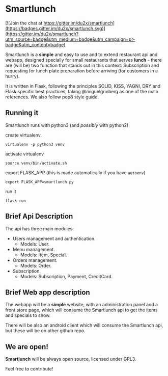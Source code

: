 Smartlunch
========

[![Join the chat at https://gitter.im/du2x/smartlunch](https://badges.gitter.im/du2x/smartlunch.svg)](https://gitter.im/du2x/smartlunch?utm_source=badge&utm_medium=badge&utm_campaign=pr-badge&utm_content=badge)

Smartlunch is a **simple** and easy to use and to extend restaurant api and webapp, designed specially for small restaurants that serves **lunch** - there are (will be) two function that stands out in this context: Subscription and requesting for lunch plate preparation before arriving (for customers in a hurry).

It is written in Flask, following the principles SOLID, KISS, YAGNI, DRY and Flask specific best practices, taking @miguelgrinberg as one of the main references. We also follow pep8 style guide.

Running it
--------

Smartlunch runs with python3 (and *possibly* with python2)

create virtualenv.

`virtualenv -p python3 venv`


activate virtualenv

`source venv/bin/activate.sh`


export FLASK_APP (this is made automatically if you have `autoenv`)

`export FLASK_APP=smartlunch.py`


run it

`flask run`

Brief Api Description
----

The api has three main modules:
- Users management and authentication.
    - Models: User.
- Menu management.
    - Models: Item, Special.
- Orders management.
    - Models: Order.
- Subscription.
    - Models: Subscription, Payment, CreditCard.


Brief Web app description
-----
The webapp will be a **simple** website, with an administration panel and a front store page, which will consume the Smartlunch api to get the items and specials to show.

There will be also an android client which will consume the Smartlunch api, but these will be on other github repo.

We are open!
-----
**Smartlunch** will be always open source, licensed under GPL3.

Feel free to contribute!
